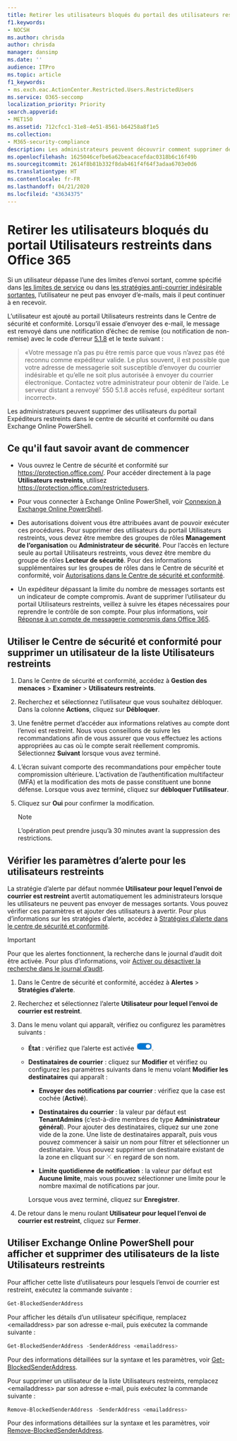 ```yaml
---
title: Retirer les utilisateurs bloqués du portail des utilisateurs restreints
f1.keywords:
- NOCSH
ms.author: chrisda
author: chrisda
manager: dansimp
ms.date: ''
audience: ITPro
ms.topic: article
f1_keywords:
- ms.exch.eac.ActionCenter.Restricted.Users.RestrictedUsers
ms.service: O365-seccomp
localization_priority: Priority
search.appverid:
- MET150
ms.assetid: 712cfcc1-31e8-4e51-8561-b64258a8f1e5
ms.collection:
- M365-security-compliance
description: Les administrateurs peuvent découvrir comment supprimer des utilisateurs du portail des utilisateurs restreints dans Office 365. Les utilisateurs sont ajoutés au portail Utilisateurs restreints pour avoir envoyé du courrier indésirable sortant, généralement en raison de la compromission d’un compte.
ms.openlocfilehash: 1625046cefbe6a62beacacefdac0318b6c16f49b
ms.sourcegitcommit: 2614f8b81b332f8dab461f4f64f3adaa6703e0d6
ms.translationtype: HT
ms.contentlocale: fr-FR
ms.lasthandoff: 04/21/2020
ms.locfileid: "43634375"
---
```

# <a name="remove-blocked-users-from-the-restricted-users-portal-in-office-365"></a>Retirer les utilisateurs bloqués du portail Utilisateurs restreints dans Office 365

Si un utilisateur dépasse l’une des limites d’envoi sortant, comme spécifié dans [les limites de service](https://docs.microsoft.com/office365/servicedescriptions/exchange-online-service-description/exchange-online-limits#sending-limits-across-office-365-options) ou dans [les stratégies anti-courrier indésirable sortantes](configure-the-outbound-spam-policy.md), l’utilisateur ne peut pas envoyer d’e-mails, mais il peut continuer à en recevoir.

L’utilisateur est ajouté au portail Utilisateurs restreints dans le Centre de sécurité et conformité. Lorsqu’il essaie d’envoyer des e-mail, le message est renvoyé dans une notification d’échec de remise (ou notification de non-remise) avec le code d’erreur [5.1.8](https://docs.microsoft.com/Exchange/mail-flow-best-practices/non-delivery-reports-in-exchange-online/fix-error-code-5-1-8-in-exchange-online) et le texte suivant :

> «Votre message n’a pas pu être remis parce que vous n’avez pas été reconnu comme expéditeur valide. Le plus souvent, il est possible que votre adresse de messagerie soit susceptible d’envoyer du courrier indésirable et qu’elle ne soit plus autorisée à envoyer du courrier électronique.  Contactez votre administrateur pour obtenir de l’aide. Le serveur distant a renvoyé' 550 5.1.8 accès refusé, expéditeur sortant incorrect».

Les administrateurs peuvent supprimer des utilisateurs du portail Expéditeurs restreints dans le centre de sécurité et conformité ou dans Exchange Online PowerShell.

## <a name="what-do-you-need-to-know-before-you-begin"></a>Ce qu'il faut savoir avant de commencer

- Vous ouvrez le Centre de sécurité et conformité sur <https://protection.office.com/>. Pour accéder directement à la page **Utilisateurs restreints**, utilisez <https://protection.office.com/restrictedusers>.

- Pour vous connecter à Exchange Online PowerShell, voir [Connexion à Exchange Online PowerShell](https://docs.microsoft.com/powershell/exchange/exchange-online/connect-to-exchange-online-powershell/connect-to-exchange-online-powershell).

- Des autorisations doivent vous être attribuées avant de pouvoir exécuter ces procédures. Pour supprimer des utilisateurs du portail Utilisateurs restreints, vous devez être membre des groupes de rôles **Management de l’organisation** ou **Administrateur de sécurité**. Pour l’accès en lecture seule au portail Utilisateurs restreints, vous devez être membre du groupe de rôles **Lecteur de sécurité**. Pour des informations supplémentaires sur les groupes de rôles dans le Centre de sécurité et conformité, voir [Autorisations dans le Centre de sécurité et conformité](permissions-in-the-security-and-compliance-center.md).

- Un expéditeur dépassant la limite du nombre de messages sortants est un indicateur de compte compromis. Avant de supprimer l’utilisateur du portail Utilisateurs restreints, veillez à suivre les étapes nécessaires pour reprendre le contrôle de son compte. Pour plus informations, voir [Réponse à un compte de messagerie compromis dans Office 365](responding-to-a-compromised-email-account.md).

## <a name="use-the-security--compliance-center-to-remove-a-user-from-the-restricted-users-list"></a>Utiliser le Centre de sécurité et conformité pour supprimer un utilisateur de la liste Utilisateurs restreints

1. Dans le Centre de sécurité et conformité, accédez à **Gestion des menaces** \> **Examiner** \> **Utilisateurs restreints**.

2. Recherchez et sélectionnez l’utilisateur que vous souhaitez débloquer. Dans la colonne **Actions**, cliquez sur **Débloquer**.

3. Une fenêtre permet d’accéder aux informations relatives au compte dont l’envoi est restreint. Nous vous conseillons de suivre les recommandations afin de vous assurer que vous effectuez les actions appropriées au cas où le compte serait réellement compromis. Sélectionnez **Suivant** lorsque vous avez terminé.

4. L’écran suivant comporte des recommandations pour empêcher toute compromission ultérieure. L’activation de l’authentification multifacteur (MFA) et la modification des mots de passe constituent une bonne défense. Lorsque vous avez terminé, cliquez sur **débloquer l’utilisateur**.

5. Cliquez sur **Oui** pour confirmer la modification.

   > [!NOTE]
   > L’opération peut prendre jusqu’à 30 minutes avant la suppression des restrictions.

## <a name="verify-the-alert-settings-for-restricted-users"></a>Vérifier les paramètres d’alerte pour les utilisateurs restreints

La stratégie d’alerte par défaut nommée **Utilisateur pour lequel l’envoi de courrier est restreint** avertit automatiquement les administrateurs lorsque les utilisateurs ne peuvent pas envoyer de messages sortants. Vous pouvez vérifier ces paramètres et ajouter des utilisateurs à avertir. Pour plus d’informations sur les stratégies d’alerte, accédez à [Stratégies d’alerte dans le centre de sécurité et conformité](../../compliance/alert-policies.md).

> [!IMPORTANT]
> Pour que les alertes fonctionnent, la recherche dans le journal d’audit doit être activée. Pour plus d’informations, voir [Activer ou désactiver la recherche dans le journal d’audit](../../compliance/turn-audit-log-search-on-or-off.md).

1. Dans le Centre de sécurité et conformité, accédez à **Alertes** \> **Stratégies d’alerte**.

2. Recherchez et sélectionnez l’alerte **Utilisateur pour lequel l’envoi de courrier est restreint**.

3. Dans le menu volant qui apparaît, vérifiez ou configurez les paramètres suivants :

   - **État** : vérifiez que l’alerte est activée ![Activer](../../media/963dfcd0-1765-4306-bcce-c3008c4406b9.png).

   - **Destinataires de courrier** : cliquez sur **Modifier** et vérifiez ou configurez les paramètres suivants dans le menu volant **Modifier les destinataires** qui apparaît :

     - **Envoyer des notifications par courrier** : vérifiez que la case est cochée (**Activé**).

     - **Destinataires du courrier** : la valeur par défaut est **TenantAdmins** (c’est-à-dire membres de type **Administrateur général**). Pour ajouter des destinataires, cliquez sur une zone vide de la zone. Une liste de destinataires apparaît, puis vous pouvez commencer à saisir un nom pour filtrer et sélectionner un destinataire. Vous pouvez supprimer un destinataire existant de la zone en cliquant sur ![Icône Supprimer](../../media/scc-remove-icon.png) en regard de son nom.

     - **Limite quotidienne de notification** : la valeur par défaut est **Aucune limite**, mais vous pouvez sélectionner une limite pour le nombre maximal de notifications par jour.

     Lorsque vous avez terminé, cliquez sur **Enregistrer**.

4. De retour dans le menu roulant **Utilisateur pour lequel l’envoi de courrier est restreint**, cliquez sur **Fermer**.

## <a name="use-exchange-online-powershell-to-view-and-remove-users-from-the-restricted-users-list"></a>Utiliser Exchange Online PowerShell pour afficher et supprimer des utilisateurs de la liste Utilisateurs restreints

Pour afficher cette liste d’utilisateurs pour lesquels l’envoi de courrier est restreint, exécutez la commande suivante :

```powershell
Get-BlockedSenderAddress
```

Pour afficher les détails d’un utilisateur spécifique, remplacez \<emailaddress\> par son adresse e-mail, puis exécutez la commande suivante :

```powershell
Get-BlockedSenderAddress -SenderAddress <emailaddress>
```

Pour des informations détaillées sur la syntaxe et les paramètres, voir [Get-BlockedSenderAddress](https://docs.microsoft.com/powershell/module/exchange/antispam-antimalware/get-blockedsenderaddress).

Pour supprimer un utilisateur de la liste Utilisateurs restreints, remplacez \<emailaddress\> par son adresse e-mail, puis exécutez la commande suivante :

```powershell
Remove-BlockedSenderAddress -SenderAddress <emailaddress>
```

Pour des informations détaillées sur la syntaxe et les paramètres, voir [Remove-BlockedSenderAddress](https://docs.microsoft.com/powershell/module/exchange/antispam-antimalware/remove-blockedsenderaddress).
